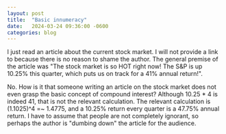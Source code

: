 ```yaml
---
layout: post
title:  "Basic innumeracy"
date:   2024-03-24 09:36:00 -0600
categories: blog
---
```


I just read an article about the current stock market.  I will not provide
a link to because there is no reason to shame the author.  The general
premise of the article was "The stock market is so HOT right now!  The
S&P is up 10.25% this quarter, which puts us on track for a 41% annual
return!".

No.  How is it that someone writing an article on the stock market
does not even grasp the basic concept of compound interest?  Although
10.25 * 4 is indeed 41, that is not the relevant calculation.
The relevant calculation is (1.1025)^4 =~ 1.4775, and a 10.25% return
every quarter is a 47.75% annual return.  I have to assume that people are
not completely ignorant, so perhaps the author is "dumbing down" the
article for the audience.
